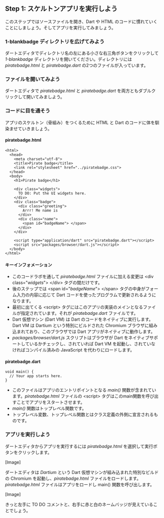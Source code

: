 Step 1: スケルトンアプリを実行しよう
------

このステップではソースファイルを開き、Dart や HTML のコードに慣れていくことにしましょう。そしてアプリを実行してみましょう。

### 1-blankbadge ディレクトリを広げてみよう
ダートエディタでディレクトリ名の左にある小さな右三角ボタンをクリックして *1-blankbadge* ディレクトリを開いてください。ディレクトリには *piratebadge.html* と *piratebadge.dart* の2つのファイルが入っています。

### ファイルを開いてみよう
ダートエディタで *piratebadge.html* と *piratebadge.dart* を両方ともダブルクリックして開いてみましよう。

### コードに目を通そう
アプリのスケルトン（骨組み）をつくるために HTML と Dart のコードに体を馴染ませていきましょう。

#### piratebadge.html
    <html>
      <head>
        <meta charset="utf-8">
        <title>Pirate badge</title>
        <link rel="stylesheet" href="../piratebadge.css">
      </head>
      <body>
        <h1>Pirate badge</h1>
        
        <div class="widgets">
          TO DO: Put the UI widgets here.
        </div>
        <div class="badge">
          <div class="greeting">
            Arrr! Me name is
          </div>
          <div class="name">
            <span id="badgeName"> </span>
          </div>
        </div>
    
        <script type="application/dart" src="piratebadge.dart"></script>
        <script src="packages/browser/dart.js"></script>
      </body>
    </html>

#### キーインフォメーション

* このコードラボを通して *piratebadge.html* ファイルに加える変更は \<div class="*widgets*"\> \</div\> タグの間だけです。
* 後のステップでは \<span id="*badgeName*"\> \</span\> タグの中身がフォーム入力の内容に応じて Dart コードを使ったプログラムで更新されるようになります。
* 最初に出てくる \<script\> タグにはこのアプリの実装のメインとなるファイルが指定されています。それが *piratebadge.dart* ファイルです。
* Dart 仮想マシン (Dart VM) は Dart のコードをネイティブに実行します。Dart VM は Dartium という特別にビルドされた Chromium ブラウザに組み込まれており、このブラウザでは Dart アプリがネイティブに動作します。
* *packages/browser/dart.js* スクリプトはブラウザが Dart をネイティブサポートしているかチェックし、されていれば Dart VM を起動し、されていなければコンパイル済みの JavaScript を代わりにロードします。

#### piratebadge.dart

    void main() {
      // Your app starts here.
    }

* このファイルはアプリのエントリポイントとなる *main()* 関数が含まれています。*piratebadge.html* ファイルの \<script\> タグはこのmain関数を呼び出すことでアプリをスタートさせます。
* *main()* 関数はトップレベル関数です。
* トップレベル変数、トップレベル関数とはクラス定義の外側に宣言されるものです。

### アプリを実行しよう

ダートエディタからアプリを実行するには *piratebadge.html* を選択して実行ボタンをクリックします。

[Image]

ダートエディタは *Dartium* という Dart 仮想マシンが組み込まれた特別なビルドの Chromium を起動し、*piratebadge.html* ファイルをロードします。*piratebadge.html* ファイルはアプリをロードし main() 関数を呼び出します。

[Image]

きっと左手に TO DO コメントと、右手に赤と白のネームバッジが見えていることでしょう。
